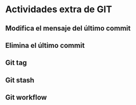 # Actividades extra de GIT

## Modifica el mensaje del último commit

## Elimina el último commit 

## Git tag

## Git stash

## Git workflow
